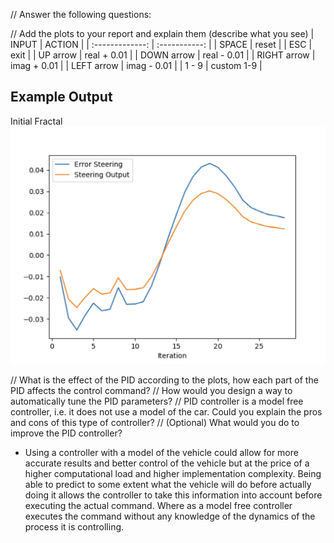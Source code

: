 // Answer the following questions:

// Add the plots to your report and explain them (describe what you see)
| INPUT           |    ACTION     |
| :-------------: | :-----------: |
| SPACE           |     reset     |
| ESC             |      exit     |
| UP arrow        |  real + 0.01  |
| DOWN arrow      |  real - 0.01  |
| RIGHT arrow     |  imag + 0.01  |
| LEFT arrow      |  imag - 0.01  |
| 1 - 9           |  custom 1-9   |

## Example Output
Initial Fractal
<img src="screenshot/test 2_steer.png">

// What is the effect of the PID according to the plots, how each part of the PID affects the control command?
// How would you design a way to automatically tune the PID parameters?
// PID controller is a model free controller, i.e. it does not use a model of the car. Could you explain the pros and cons of this type of controller?
// (Optional) What would you do to improve the PID controller?
- Using a controller with a model of the vehicle could allow for more accurate results and better control of the vehicle but at the price of a higher computational load and higher implementation complexity. Being able to predict to some extent what the vehicle will do before actually doing it allows the controller to take this information into account before executing the actual command. Where as a model free controller executes the command without any knowledge of the dynamics of the process it is controlling.
